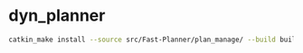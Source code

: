 # dyn_planner

```bash
catkin_make install --source src/Fast-Planner/plan_manage/ --build build/plan_manage/
```
